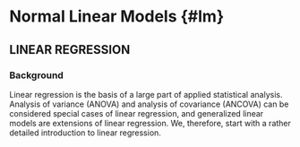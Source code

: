 
# Normal Linear Models {#lm}


## LINEAR REGRESSION

### Background
Linear regression is the basis of a large part of applied statistical analysis. Analysis of variance (ANOVA) and analysis of covariance (ANCOVA) can be considered special cases of linear regression, and generalized linear models are extensions of linear regression. We, therefore, start with a rather detailed introduction to linear regression.

